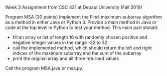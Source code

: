 Week 3 Assignment from CSC 421 at Depaul University (Fall 2019)
<p>
Program MSA (30 points) Implement the Find-maximum-subarray algorithm as a method in either Java or Python 3. Provide a main method in Java or code at the top level in Python to test your method. This main part should:
<br>
<ul>
	<li>fill an array or list of length 16 with randomly chosen positive and negative integer values in the range -32 to 32</li>
<li>call the implemented method, which should return the left and right indices of the maximum subarray and the sum of the subarray</li>
<li>print the original array and all three returned values</li>
</ul>
<p>
Call the program MSA.java or msa.py.